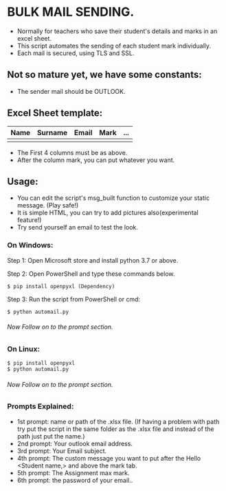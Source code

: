 # BULK MAIL SENDING.

- Normally for teachers who save their student's details and marks in an excel sheet.
- This script automates the sending of each student mark individually.
- Each mail is secured, using TLS and SSL.

## Not so mature yet, we have some constants: 
- The sender mail should be OUTLOOK.


## Excel Sheet template:
| Name | Surname | Email | Mark | \.\.\. |
|------|---------|-------|------|--------|
|      |         |       |      |        |
- The First 4 columns must be as above.
- After the column mark, you can put whatever you want.

## Usage:

- You can edit the script's msg_built function to customize your static message. (Play safe!)
- It is simple HTML, you can try to add pictures also(experimental feature!)
- Try send yourself an email to test the look.

### On Windows:
Step 1: Open Microsoft store and install python 3.7 or above.

Step 2: Open PowerShell and type these commands below.
```commandline
$ pip install openpyxl (Dependency)
```
Step 3: Run the script from PowerShell or cmd:
```commandline
$ python automail.py
```
###### Now Follow on to the prompt section.

### On Linux:
```commandline
$ pip install openpyxl
$ python automail.py
```
###### Now Follow on to the prompt section.
### Prompts Explained:
- 1st prompt: name or path of the .xlsx file. 
(If having a problem with path try put the script in the same folder as the .xlsx file and instead of the path just put the name.)
- 2nd prompt: Your outlook email address.
- 3rd prompt: Your Email subject.
- 4th prompt: The custom message you want to put after the Hello <Student name,> and above the mark tab.
- 5th prompt: The Assignment max mark.
- 6th prompt: the password of your email..